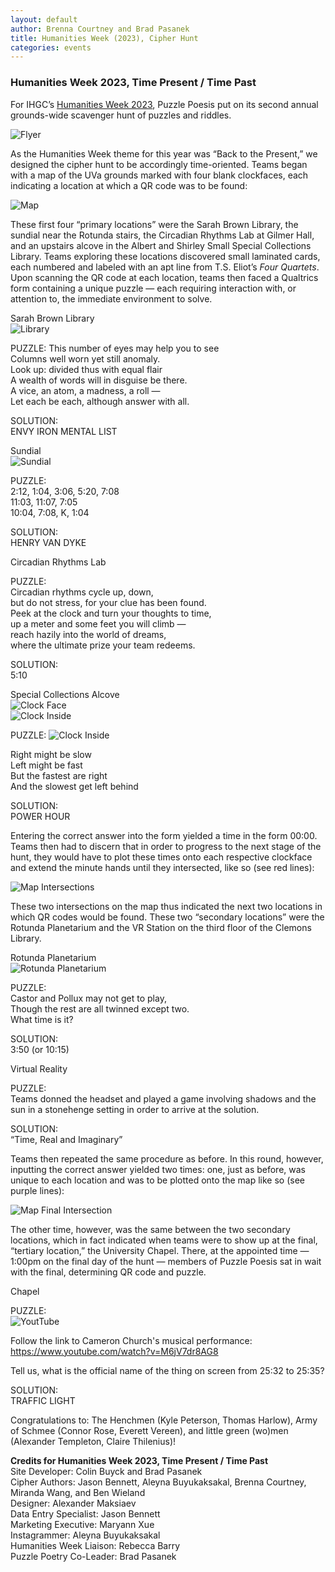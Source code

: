 ```yaml
---
layout: default
author: Brenna Courtney and Brad Pasanek
title: Humanities Week (2023), Cipher Hunt
categories: events
---
```


### Humanities Week 2023, Time Present / Time Past

For IHGC’s [Humanities Week 2023](https://www.hw-uva.com), Puzzle Poesis put on its second annual grounds-wide scavenger hunt of puzzles and riddles. 

![Flyer](../../../../images/CypherHuntFLyer2023.png)

As the Humanities Week theme for this year was “Back to the Present,” we designed the cipher hunt to be accordingly time-oriented. Teams began with a map of the UVa grounds marked with four blank clockfaces, each indicating a location at which a QR code was to be found:

![Map](../../../../images/ciphermap.png)

These first four “primary locations” were the Sarah Brown Library, the sundial near the Rotunda stairs, the Circadian Rhythms Lab at Gilmer Hall, and an upstairs alcove in the Albert and Shirley Small Special Collections Library. Teams exploring these locations discovered small laminated cards, each numbered and labeled with an apt line from T.S. Eliot’s *Four Quartets*. Upon scanning the QR code at each location, teams then faced a Qualtrics form containing a unique puzzle — each requiring interaction with, or attention to, the immediate environment to solve. 

Sarah Brown Library  
![Library](../../../../images/SB-Library.jpg)

PUZZLE:
This number of eyes may help you to see  
Columns well worn yet still anomaly.  
Look up: divided thus with equal flair  
A wealth of words will in disguise be there.  
A vice, an atom, a madness, a roll —  
Let each be each, although answer with all.

SOLUTION:  
ENVY IRON MENTAL LIST

Sundial  
![Sundial](../../../../images/Sundial.png)

PUZZLE:  
2:12, 1:04, 3:06, 5:20, 7:08  
11:03, 11:07, 7:05  
10:04, 7:08, K, 1:04  

SOLUTION:  
HENRY VAN DYKE

Circadian Rhythms Lab

PUZZLE:  
Circadian rhythms cycle up, down,  
but do not stress, for your clue has been found.  
Peek at the clock and turn your thoughts to time,  
up a meter and some feet you will climb —  
reach hazily into the world of dreams,  
where the ultimate prize your team redeems.  

SOLUTION:  
5:10

Special Collections Alcove  
![Clock Face](../../../../images/SpecColl-Clock1.jpg)  
![Clock Inside](../../../../images/SpecColl-Clock2.jpg)

PUZZLE: 
![Clock Inside](../../../../images/Pendulum.png )

Right might be slow  
Left might be fast   
But the fastest are right  
And the slowest get left behind  

SOLUTION:  
POWER HOUR

Entering the correct answer into the form yielded a time in the form 00:00. Teams then had to discern that in order to progress to the next stage of the hunt, they would have to plot these times onto each respective clockface and extend the minute hands until they intersected, like so (see red lines):

![Map Intersections](../../../../images/Map-Intersections.png)


These two intersections on the map thus indicated the next two locations in which QR codes would be found. These two “secondary locations” were the Rotunda Planetarium and the VR Station on the third floor of the Clemons Library. 

Rotunda Planetarium  
![Rotunda Planetarium](../../../../images/RotundaPlanetarium.png)


PUZZLE:  
Castor and Pollux may not get to play,  
Though the rest are all twinned except two.  
What time is it?

SOLUTION:  
3:50 (or 10:15)

Virtual Reality

PUZZLE:  
Teams donned the headset and played a game involving shadows and the sun in a stonehenge setting in order to arrive at the solution.

SOLUTION:  
“Time, Real and Imaginary”

Teams then repeated the same procedure as before. In this round, however, inputting the correct answer yielded two times: one, just as before, was unique to each location and was to be plotted onto the map like so (see purple lines):

![Map Final Intersection](../../../../images/Map-Intersections2.png)

The other time, however, was the same between the two secondary locations, which in fact indicated when teams were to show up at the final, “tertiary location,” the University Chapel. There, at the appointed time — 1:00pm on the final day of the hunt — members of Puzzle Poesis sat in wait with the final, determining QR code and puzzle. 

Chapel

PUZZLE:  
![YoutTube](../../../../images/YouTube-Pentomino.png)

Follow the link to Cameron Church's musical performance: https://www.youtube.com/watch?v=M6jV7dr8AG8 

Tell us, what is the official name of the thing on screen from 25:32 to 25:35?

SOLUTION:  
TRAFFIC LIGHT

Congratulations to: The Henchmen (Kyle Peterson, Thomas Harlow), Army of Schmee (Connor Rose, Everett Vereen), and little green (wo)men (Alexander Templeton, Claire Thilenius)!


**Credits for Humanities Week 2023, Time Present / Time Past**  
Site Developer: Colin Buyck and Brad Pasanek  
Cipher Authors: Jason Bennett, Aleyna Buyukaksakal, Brenna Courtney, Miranda Wang, and Ben Wieland  
Designer: Alexander Maksiaev  
Data Entry Specialist: Jason Bennett  
Marketing Executive: Maryann Xue  
Instagrammer: Aleyna Buyukaksakal   
Humanities Week Liaison: Rebecca Barry  
Puzzle Poetry Co-Leader: Brad Pasanek
